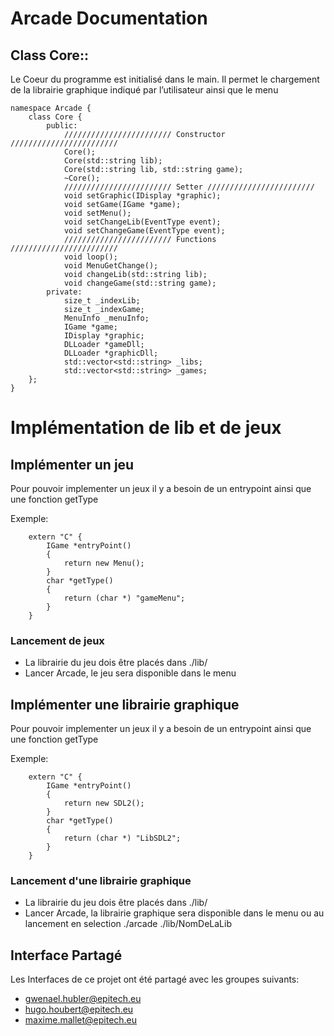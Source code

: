 
# Arcade Documentation

## Class Core::
Le Coeur du programme est initialisé dans le main. Il permet le chargement de la librairie graphique indiqué par l’utilisateur ainsi que le menu

```
namespace Arcade {
    class Core {
        public:
            //////////////////////// Constructor ////////////////////////
            Core();
            Core(std::string lib);
            Core(std::string lib, std::string game);
            ~Core();
            //////////////////////// Setter ////////////////////////
            void setGraphic(IDisplay *graphic);
            void setGame(IGame *game);
            void setMenu();
            void setChangeLib(EventType event);
            void setChangeGame(EventType event);
            //////////////////////// Functions ////////////////////////
            void loop();
            void MenuGetChange();
            void changeLib(std::string lib);
            void changeGame(std::string game);
        private:
            size_t _indexLib;
            size_t _indexGame;
            MenuInfo _menuInfo;
            IGame *game;
            IDisplay *graphic;
            DLLoader *gameDll;
            DLLoader *graphicDll;
            std::vector<std::string> _libs;
            std::vector<std::string> _games;
    };
}
```

# Implémentation de lib et de jeux

## Implémenter un jeu

Pour pouvoir implementer un jeux il y a besoin de un entrypoint ainsi que une fonction getType

Exemple:

```
    extern "C" {
        IGame *entryPoint()
        {
            return new Menu();
        }
        char *getType()
        {
            return (char *) "gameMenu";
        }
    }
```

### Lancement de jeux

- La librairie du jeu dois être placés dans ./lib/
- Lancer Arcade, le jeu sera disponible dans le menu


## Implémenter une librairie graphique

Pour pouvoir implementer un jeux il y a besoin de un entrypoint ainsi que une fonction getType

Exemple:

```
    extern "C" {
        IGame *entryPoint()
        {
            return new SDL2();
        }
        char *getType()
        {
            return (char *) "LibSDL2";
        }
    }
```

### Lancement d'une librairie graphique

- La librairie du jeu dois être placés dans ./lib/
- Lancer Arcade, la librairie graphique sera disponible dans le menu ou au lancement en selection ./arcade ./lib/NomDeLaLib




## Interface Partagé

Les Interfaces de ce projet ont été partagé avec les groupes suivants:

- gwenael.hubler@epitech.eu
- hugo.houbert@epitech.eu
- maxime.mallet@epitech.eu
